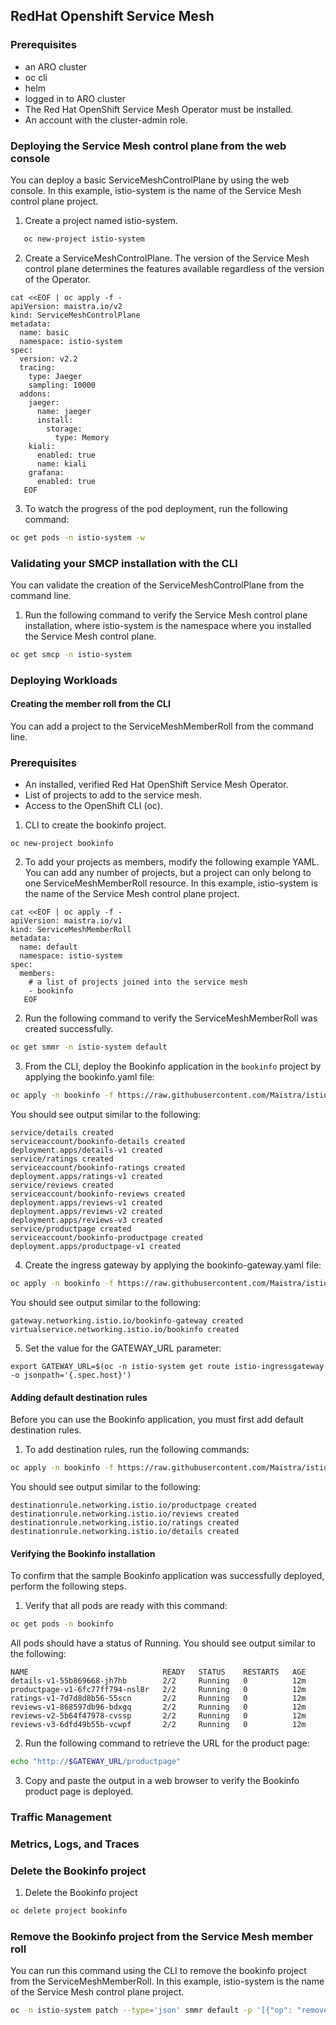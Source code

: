 ## RedHat Openshift Service Mesh

### Prerequisites

* an ARO cluster
* oc cli
* helm
* logged in to ARO cluster
* The Red Hat OpenShift Service Mesh Operator must be installed.
* An account with the cluster-admin role.

### Deploying the Service Mesh control plane from the web console
You can deploy a basic ServiceMeshControlPlane by using the web console. In this example, istio-system is the name of the Service Mesh control plane project.

1. Create a project named istio-system.
```bash
   oc new-project istio-system
```
2. Create a ServiceMeshControlPlane. The version of the Service Mesh control plane determines the features available regardless of the version of the Operator.
```
cat <<EOF | oc apply -f - 
apiVersion: maistra.io/v2
kind: ServiceMeshControlPlane
metadata:
  name: basic
  namespace: istio-system
spec:
  version: v2.2
  tracing:
    type: Jaeger
    sampling: 10000
  addons:
    jaeger:
      name: jaeger
      install:
        storage:
          type: Memory
    kiali:
      enabled: true
      name: kiali
    grafana:
      enabled: true
   EOF
```
3. To watch the progress of the pod deployment, run the following command:
```bash
oc get pods -n istio-system -w
```
### Validating your SMCP installation with the CLI
You can validate the creation of the ServiceMeshControlPlane from the command line.
1. Run the following command to verify the Service Mesh control plane installation, where istio-system is the namespace where you installed the Service Mesh control plane.
```bash
oc get smcp -n istio-system
```
### Deploying Workloads
#### Creating the member roll from the CLI
You can add a project to the ServiceMeshMemberRoll from the command line.

### Prerequisites
* An installed, verified Red Hat OpenShift Service Mesh Operator.
* List of projects to add to the service mesh.
* Access to the OpenShift CLI (oc).
1. CLI to create the bookinfo project.
```
oc new-project bookinfo
```
2. To add your projects as members, modify the following example YAML. You can add any number of projects, but a project can only belong to one ServiceMeshMemberRoll resource. In this example, istio-system is the name of the Service Mesh control plane project.
```
cat <<EOF | oc apply -f - 
apiVersion: maistra.io/v1
kind: ServiceMeshMemberRoll
metadata:
  name: default
  namespace: istio-system
spec:
  members:
    # a list of projects joined into the service mesh
    - bookinfo
   EOF
```
2. Run the following command to verify the ServiceMeshMemberRoll was created successfully.
```bash
oc get smmr -n istio-system default
```
3. From the CLI, deploy the Bookinfo application in the `bookinfo` project by applying the bookinfo.yaml file:
```bash
oc apply -n bookinfo -f https://raw.githubusercontent.com/Maistra/istio/maistra-2.2/samples/bookinfo/platform/kube/bookinfo.yaml
```
You should see output similar to the following:
```
service/details created
serviceaccount/bookinfo-details created
deployment.apps/details-v1 created
service/ratings created
serviceaccount/bookinfo-ratings created
deployment.apps/ratings-v1 created
service/reviews created
serviceaccount/bookinfo-reviews created
deployment.apps/reviews-v1 created
deployment.apps/reviews-v2 created
deployment.apps/reviews-v3 created
service/productpage created
serviceaccount/bookinfo-productpage created
deployment.apps/productpage-v1 created
```
4. Create the ingress gateway by applying the bookinfo-gateway.yaml file:
```bash
oc apply -n bookinfo -f https://raw.githubusercontent.com/Maistra/istio/maistra-2.2/samples/bookinfo/networking/bookinfo-gateway.yaml
```
You should see output similar to the following:
```
gateway.networking.istio.io/bookinfo-gateway created
virtualservice.networking.istio.io/bookinfo created
```
5. Set the value for the GATEWAY_URL parameter:
```
export GATEWAY_URL=$(oc -n istio-system get route istio-ingressgateway -o jsonpath='{.spec.host}')
```
#### Adding default destination rules
Before you can use the Bookinfo application, you must first add default destination rules.
1. To add destination rules, run the following commands:
```bash
oc apply -n bookinfo -f https://raw.githubusercontent.com/Maistra/istio/maistra-2.2/samples/bookinfo/networking/destination-rule-all.yaml
```
You should see output similar to the following:
```
destinationrule.networking.istio.io/productpage created
destinationrule.networking.istio.io/reviews created
destinationrule.networking.istio.io/ratings created
destinationrule.networking.istio.io/details created
```
#### Verifying the Bookinfo installation
To confirm that the sample Bookinfo application was successfully deployed, perform the following steps.
1. Verify that all pods are ready with this command:
```bash
oc get pods -n bookinfo
```
All pods should have a status of Running. You should see output similar to the following:
```
NAME                              READY   STATUS    RESTARTS   AGE
details-v1-55b869668-jh7hb        2/2     Running   0          12m
productpage-v1-6fc77ff794-nsl8r   2/2     Running   0          12m
ratings-v1-7d7d8d8b56-55scn       2/2     Running   0          12m
reviews-v1-868597db96-bdxgq       2/2     Running   0          12m
reviews-v2-5b64f47978-cvssp       2/2     Running   0          12m
reviews-v3-6dfd49b55b-vcwpf       2/2     Running   0          12m
```
2. Run the following command to retrieve the URL for the product page:
```bash
echo "http://$GATEWAY_URL/productpage"
```
3. Copy and paste the output in a web browser to verify the Bookinfo product page is deployed.


### Traffic Management
### Metrics, Logs, and Traces

### Delete the Bookinfo project

1. Delete the Bookinfo project
```bash
oc delete project bookinfo
```

### Remove the Bookinfo project from the Service Mesh member roll

You can run this command using the CLI to remove the bookinfo project from the ServiceMeshMemberRoll. In this example, istio-system is the name of the Service Mesh control plane project.
```bash
oc -n istio-system patch --type='json' smmr default -p '[{"op": "remove", "path": "/spec/members", "value":["'"bookinfo"'"]}]'
```
